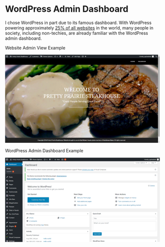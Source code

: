 # WordPress Admin Dashboard

I chose WordPress in part due to its famous dashboard. With WordPress powering approximately [25% of all websites](https://ma.tt/2015/11/seventy-five-to-go) in the world, many people in society, including non-techies, are already familiar with the WordPress admin dashboard.<br>

Website Admin View Example

![](images/website-admin-view.png)

WordPress Admin Dashboard Example

![](images/wordpress-admin-dashboard.png)


